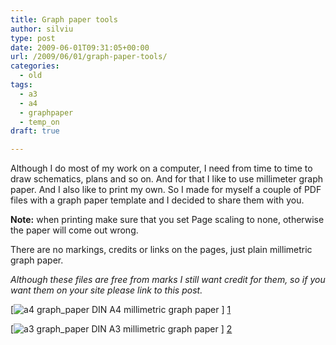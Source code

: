 ```yaml
---
title: Graph paper tools
author: silviu
type: post
date: 2009-06-01T09:31:05+00:00
url: /2009/06/01/graph-paper-tools/
categories:
  - old
tags:
  - a3
  - a4
  - graphpaper
  - temp_on
draft: true

---
```

Although I do most of my work on a computer, I need from time to time to draw schematics, plans and so on. And for that I like to use millimeter graph paper. And I also like to print my own. So I made for myself a couple of PDF files with a graph paper template and I decided to share them with you.

**Note:** when printing make sure that you set Page scaling to none, otherwise the paper will come out wrong.

There are no markings, credits or links on the pages, just plain millimetric graph paper.

_Although these files are free from marks I still want credit for them, so if you want them on your site please link to this post._

[![a4 graph_paper](/blog/images/2009/graph_paper.jpg) DIN A4 millimetric graph paper ] [1]

[![a3 graph_paper](/blog/images/2009/graph_paper.jpg) DIN A3 millimetric graph paper ] [2]

[1]: http://blog.silviuvulcan.ro/wp-content/uploads/sites/2/2009/06/a4_1_5_10mm_graphpaper.pdf
[2]: http://blog.silviuvulcan.ro/wp-content/uploads/sites/2/2009/06/a3_1_5_10mm_graphpaper.pdf